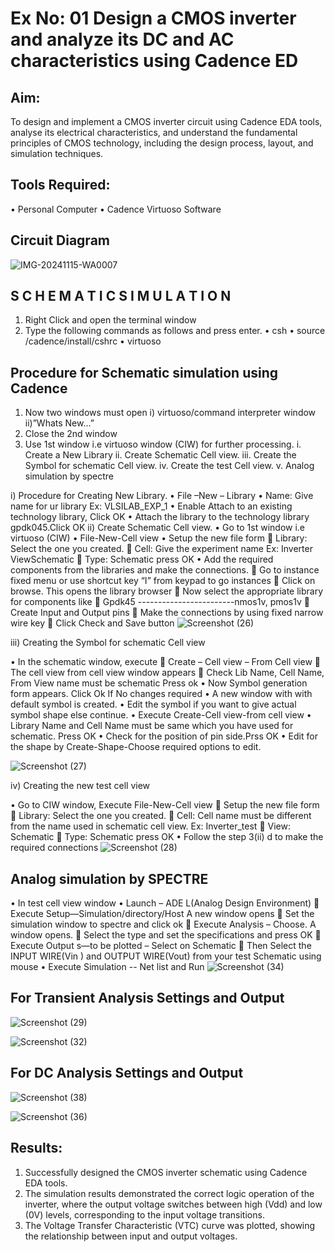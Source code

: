 # Ex No: 01  Design a CMOS inverter and analyze its DC and AC characteristics using Cadence ED

## Aim:
To design and implement a CMOS inverter circuit using Cadence EDA tools, analyse its electrical characteristics, and understand the fundamental principles of CMOS technology, including the design process, layout, and simulation techniques.

## Tools Required:
•	Personal Computer
•	Cadence Virtuoso Software

## Circuit Diagram
![IMG-20241115-WA0007](https://github.com/user-attachments/assets/f71fef3e-b78a-4f93-9e1b-9219f9a1c3d5)


## S C H E M A T I C S I M U L A T I O N 

1.	Right Click and open the terminal window
2.	Type the following commands as follows and press enter.
•	csh
•	source /cadence/install/cshrc
•	virtuoso 
## Procedure for Schematic simulation using Cadence

1.	Now two windows must open i) virtuoso/command interpreter window ii)”Whats New…”
2.	Close the 2nd window
3.	Use 1st window i.e virtuoso window (CIW) for further processing.
i.	Create a New Library
ii.	Create Schematic Cell view.
iii.	Create the Symbol for schematic Cell view.
iv.	Create the test Cell view.
v.	Analog simulation by spectre


i)	Procedure for Creating New Library.
•	File –New – Library
•	Name: Give name for ur library Ex: VLSILAB_EXP_1
•	Enable Attach to an existing technology library, Click OK
•	Attach the library to the technology library gpdk045.Click OK
ii)	Create Schematic Cell view.
•	Go to 1st window i.e virtuoso (CIW)
•	File-New-Cell view
•	Setup the new file form
	Library: Select the one you created.
	Cell: Give the experiment name Ex: Inverter ViewSchematic
	Type: Schematic press OK
•	Add the required components from the libraries and make the connections.
	Go to instance fixed menu or use shortcut key “I” from keypad to go instances
	Click on browse. This opens the library browser
	Now select the appropriate library for components like 
	Gpdk45 ------------------------nmos1v, pmos1v
	Create Input and Output pins
	Make the connections by using fixed narrow wire key
	Click Check and Save button
![Screenshot (26)](https://github.com/user-attachments/assets/e440184b-825c-4c09-b4ce-11cdcec127bb)



 
iii)	Creating the Symbol for schematic Cell view

•	In the schematic window, execute 
	Create – Cell view – From Cell view
	The cell view from cell view window appears
	Check Lib Name, Cell Name, From View name must be schematic Press ok
•	Now Symbol generation form appears. Click Ok If No changes required
•	A new window with with default symbol is created.
•	Edit the symbol if you want to give actual symbol shape else continue.
•	Execute Create-Cell view-from cell view
•	Library Name and Cell Name must be same which you have used for schematic. Press OK
•	Check for the position of pin side.Prss OK
•	Edit for the shape by Create-Shape-Choose required options to edit.

![Screenshot (27)](https://github.com/user-attachments/assets/dd5201eb-ad15-4d87-a617-10a714643537)



iv)	Creating the new test cell view

•	Go to CIW window, Execute File-New-Cell view
	Setup the new file form
	Library: Select the one you created.
	Cell: Cell name must be different from the name used in schematic cell view. Ex: Inverter_test
	View: Schematic
	Type: Schematic press OK
•	Follow the step 3(ii) d to make the required connections
![Screenshot (28)](https://github.com/user-attachments/assets/35b8c721-aa06-46d7-b71a-5c124eaeddff)



 
## Analog simulation by SPECTRE
•	In test cell view window
•	Launch – ADE L(Analog Design Environment)
	Execute Setup—Simulation/directory/Host A new window opens
	Set the simulation window to spectre and click ok
	Execute Analysis – Choose. A window opens.
	Select the type and set the specifications and press OK
	Execute Output s—to be plotted – Select on Schematic
	Then Select the INPUT WIRE(Vin ) and OUTPUT WIRE(Vout) from your test Schematic using mouse
•	Execute Simulation -- Net list and Run
![Screenshot (34)](https://github.com/user-attachments/assets/6f0591f2-6c4a-458a-b418-4e011b53fac2)


## For Transient Analysis Settings and Output
 
 
 ![Screenshot (29)](https://github.com/user-attachments/assets/22968931-b759-4c06-b51a-37180f2b3c53)


 ![Screenshot (32)](https://github.com/user-attachments/assets/2605ca22-ec17-45c9-b28e-a9c996202d55)


 ## For DC Analysis Settings and Output
![Screenshot (38)](https://github.com/user-attachments/assets/4c26f4a6-c91b-4c0d-8767-1a35caf843a6)


![Screenshot (36)](https://github.com/user-attachments/assets/f7f66ee1-058c-48e8-a3f2-eb769f2b7770)


 




 

## Results:
1.	Successfully designed the CMOS inverter schematic using Cadence EDA tools.
2.	The simulation results demonstrated the correct logic operation of the inverter, where the output voltage switches between high (Vdd) and low (0V) levels, corresponding to the input voltage transitions.
3.	The Voltage Transfer Characteristic (VTC) curve was plotted, showing the relationship between input and output voltages.












